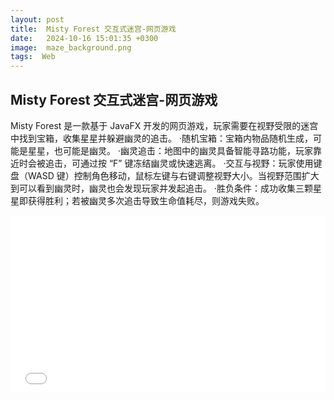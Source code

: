 ```yaml
---
layout: post
title:  Misty Forest 交互式迷宫-网页游戏 
date:   2024-10-16 15:01:35 +0300
image:  maze_background.png
tags:  Web
---
```

## Misty Forest 交互式迷宫-网页游戏 
Misty Forest 是一款基于 JavaFX 开发的网页游戏，玩家需要在视野受限的迷宫中找到宝箱，收集星星并躲避幽灵的追击。
·随机宝箱：宝箱内物品随机生成，可能是星星，也可能是幽灵。
·幽灵追击：地图中的幽灵具备智能寻路功能，玩家靠近时会被追击，可通过按 “F” 键冻结幽灵或快速逃离。
·交互与视野：玩家使用键盘（WASD 键）控制角色移动，鼠标左键与右键调整视野大小。当视野范围扩大到可以看到幽灵时，幽灵也会发现玩家并发起追击。
·胜负条件：成功收集三颗星星即获得胜利；若被幽灵多次追击导致生命值耗尽，则游戏失败。
<div style="position: relative; padding-bottom: 56.25%; height: 0; overflow: hidden; max-width: 100%; width: 100%;">
  <iframe src="//player.bilibili.com/player.html?isOutside=true&aid=113883507332158&bvid=BV1RDfpYVE26&cid=28056944934&p=1&high_quality=1" 
          style="position: absolute; top: 0; left: 0; width: 100%; height: 100%;" 
          frameborder="0" 
          scrolling="no" 
          allowfullscreen="true">
  </iframe>
</div>

